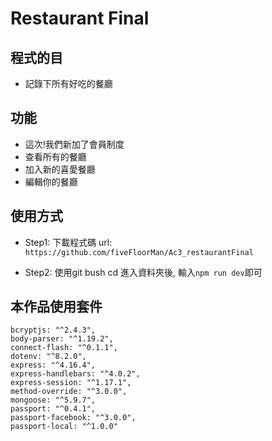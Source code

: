 # Restaurant Final

## 程式的目
* 記錄下所有好吃的餐廳

## 功能 
* 這次!我們新加了會員制度
* 查看所有的餐廳
* 加入新的喜愛餐廳
* 編輯你的餐廳

## 使用方式
* Step1: 下載程式碼
  url: ```https://github.com/fiveFloorMan/Ac3_restaurantFinal```

* Step2: 使用git bush
  cd 進入資料夾後, 輸入```npm run dev```即可

## 本作品使用套件
    bcryptjs: "^2.4.3",
    body-parser: "^1.19.2",
    connect-flash: "^0.1.1",
    dotenv: "^8.2.0",
    express: "^4.16.4",
    express-handlebars: "^4.0.2",
    express-session: "^1.17.1",
    method-override: "^3.0.0",
    mongoose: "^5.9.7",
    passport: "^0.4.1",
    passport-facebook: "^3.0.0",
    passport-local: "^1.0.0"
